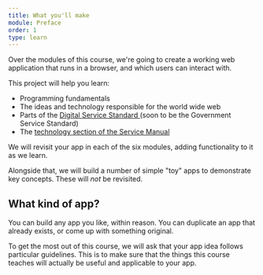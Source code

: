 ```yaml
---
title: What you'll make
module: Preface
order: 1
type: learn
---
```


Over the modules of this course, we're going to create a working web application that runs in a browser, and which users can interact with.

This project will help you learn:

* Programming fundamentals
* The ideas and technology responsible for the world wide web
* Parts of the [Digital Service Standard ](https://www.gov.uk/service-manual/service-standard) (soon to be the Government Service Standard)
* The [technology section of the Service Manual](https://www.gov.uk/service-manual/technology)

We will revisit your app in each of the six modules, adding functionality to it as we learn.

Alongside that, we will build a number of simple "toy" apps to demonstrate key concepts. These will *not* be revisited.

## What kind of app?
You can build any app you like, within reason. You can duplicate an app that already exists, or come up with something original.

To get the most out of this course, we will ask that your app idea follows particular guidelines. This is to make sure that the things this course teaches will actually be useful and applicable to your app.
